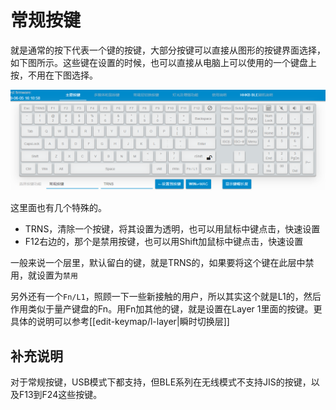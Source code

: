 # 常规按键

就是通常的按下代表一个键的按键，大部分按键可以直接从图形的按键界面选择，如下图所示。这些键在设置的时候，也可以直接从电脑上可以使用的一个键盘上按，不用在下图选择。

![|700](assets/normal-key-01.png)

这里面也有几个特殊的。
  - TRNS，清除一个按键，将其设置为透明，也可以用鼠标中键点击，快速设置
  - F12右边的，那个是禁用按键，也可以用Shift加鼠标中键点击，快速设置

一般来说一个层里，默认留白的键，就是TRNS的，如果要将这个键在此层中禁用，就设置为`禁用`

另外还有一个`Fn/L1`，照顾一下一些新接触的用户，所以其实这个就是L1的，然后作用类似于量产键盘的Fn。用Fn加其他的键，就是设置在Layer 1里面的按键。更具体的说明可以参考[[edit-keymap/l-layer|瞬时切换层]]


## 补充说明

对于常规按键，USB模式下都支持，但BLE系列在无线模式不支持JIS的按键，以及F13到F24这些按键。

